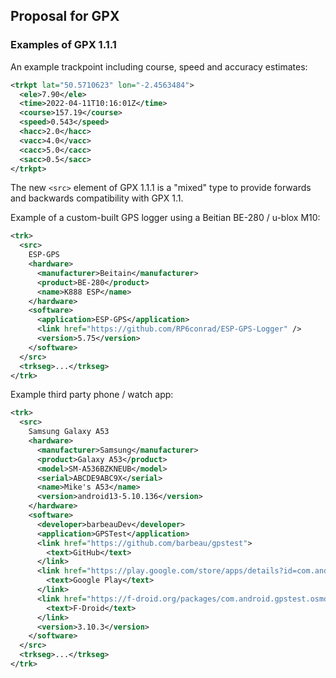 ## Proposal for GPX

### Examples of GPX 1.1.1

An example trackpoint including course, speed and accuracy estimates:

```xml
<trkpt lat="50.5710623" lon="-2.4563484">
  <ele>7.90</ele>
  <time>2022-04-11T10:16:01Z</time>
  <course>157.19</course>
  <speed>0.543</speed>
  <hacc>2.0</hacc>
  <vacc>4.0</vacc>
  <cacc>5.0</cacc>
  <sacc>0.5</sacc>
</trkpt>
```

The new `<src>` element of GPX 1.1.1 is a "mixed" type to provide forwards and backwards compatibility with GPX 1.1.

Example of a custom-built GPS logger using a Beitian BE-280 / u-blox M10:


```xml
<trk>
  <src>
    ESP-GPS
    <hardware>
      <manufacturer>Beitain</manufacturer>
      <product>BE-280</product>
      <name>K888 ESP</name>
    </hardware>
    <software>
      <application>ESP-GPS</application>
      <link href="https://github.com/RP6conrad/ESP-GPS-Logger" />
      <version>5.75</version>
    </software>
  </src>
  <trkseg>...</trkseg>
</trk>
```

Example third party phone / watch app:

```xml
<trk>
  <src>
    Samsung Galaxy A53
    <hardware>
      <manufacturer>Samsung</manufacturer>
      <product>Galaxy A53</product>
      <model>SM-A536BZKNEUB</model>
      <serial>ABCDE9ABC9X</serial>
      <name>Mike's A53</name>
      <version>android13-5.10.136</version>
    </hardware>
    <software>
      <developer>barbeauDev</developer>
      <application>GPSTest</application>
      <link href="https://github.com/barbeau/gpstest">
        <text>GitHub</text>
      </link>
      <link href="https://play.google.com/store/apps/details?id=com.android.gpstest">
        <text>Google Play</text>
      </link>
      <link href="https://f-droid.org/packages/com.android.gpstest.osmdroid/">
        <text>F-Droid</text>
      </link>
      <version>3.10.3</version>
    </software>
  </src>
  <trkseg>...</trkseg>
</trk>
```

